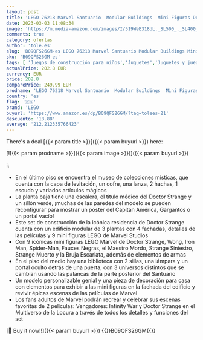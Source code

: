 ```yaml
---
layout: post
title: 'LEGO 76218 Marvel Santuario  Modular Buildings  Mini Figuras Doctor Strange  Bruja Escarlata  Spider-Man  Infinity Saga  Coleccionable  Películas'
date: 2023-03-03 11:08:34
image: 'https://m.media-amazon.com/images/I/519WeE318dL._SL500_._SL400_.jpg'
comments: true
category: ofertas
author: 'tole.es'
slug: 'B09QFS26GM-es LEGO 76218 Marvel Santuario Modular Buildings Mini Figuras...'
sku: 'B09QFS26GM-es'
tags: [ 'Juegos de construcción para niños','Juguetes','Juguetes y juegos','Sets de construcción','lego','🇪🇸', ]
actualPrice: 202.8 EUR
currency: EUR
price: 202.8
comparePrice: 249.99 EUR
prodname: 'LEGO 76218 Marvel Santuario  Modular Buildings  Mini Figuras Doctor Strange  Bruja Escarlata  Spider-Man  Infinity Saga  Coleccionable  Películas'
country: 'es'
flag: '🇪🇸'
brand: 'LEGO'
buyurl: 'https://www.amazon.es/dp/B09QFS26GM/?tag=tolees-21'
descuento: '18.88'
average: '212.212335766423'
---
```


There's a deal [{{< param title >}}]({{< param buyurl >}})  here:

[![{{< param prodname >}}]({{< param image >}})]({{< param buyurl >}})

ℹ️:

- En el último piso se encuentra el museo de colecciones místicas, que cuenta con la capa de levitación, un cofre, una lanza, 2 hachas, 1 escudo y variados artículos mágicos
- La planta baja tiene una escalera, el título médico del Doctor Strange y un sillón verde, ¡muchas de las paredes del modelo se pueden reconfigurar para mostrar un póster del Capitán América, Gargantos o un portal vacío!
- Este set de construcción de la icónica residencia de Doctor Strange cuenta con un edificio modular de 3 plantas con 4 fachadas, detalles de las películas y 9 mini figuras LEGO de Marvel Studios
- Con 9 icónicas mini figuras LEGO Marvel de Doctor Strange, Wong, Iron Man, Spider-Man, Fauces Negras, el Maestro Mordo, Strange Siniestro, Strange Muerto y la Bruja Escarlata, además de elementos de armas
- En el piso del medio hay una biblioteca con 2 sillas, una lámpara y un portal oculto detrás de una puerta, con 3 universos distintos que se cambian usando las palancas de la parte posterior del Santuario
- Un modelo personalizable genial y una pieza de decoración para casa con elementos para exhibir a las mini figuras en la fachada del edificio y revivir épicas escenas de las películas de Marvel
- Los fans adultos de Marvel podrán recrear y celebrar sus escenas favoritas de 2 películas: Vengadores: Infinity War y Doctor Strange en el Multiverso de la Locura a través de todos los detalles y funciones del set

[🛒 Buy it now!!]({{< param buyurl >}})
{{<world>}}B09QFS26GM{{</world>}}
